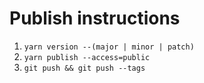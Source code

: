 # Publish instructions

1. `yarn version --(major | minor | patch)`
2. `yarn publish --access=public`
3. `git push && git push --tags`

